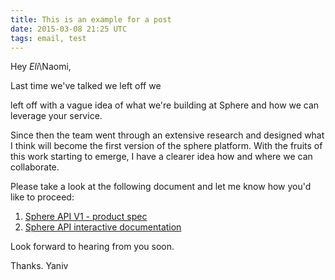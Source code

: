 ```yaml
---
title: This is an example for a post
date: 2015-03-08 21:25 UTC
tags: email, test
---
```


Hey *Eli*\Naomi,

Last time we've talked we left off we

<!--more-->

left off with a vague idea of what we're building at Sphere and how we can leverage your service. 

Since then the team went through an extensive research and designed what I think will become the first version of the sphere platform. With the fruits of this work starting to emerge, I have a clearer idea how and where we can collaborate. 

Please take a look at the following document and let me know how you'd like to proceed:

1. [Sphere API V1 - product spec](https://github.com/sphere-api/v1/blob/master/product-spec/api_spec_wip.md)
2. [Sphere API interactive documentation](http://developers.sphere.com/docs/)

Look forward to hearing from you soon.

Thanks. Yaniv


